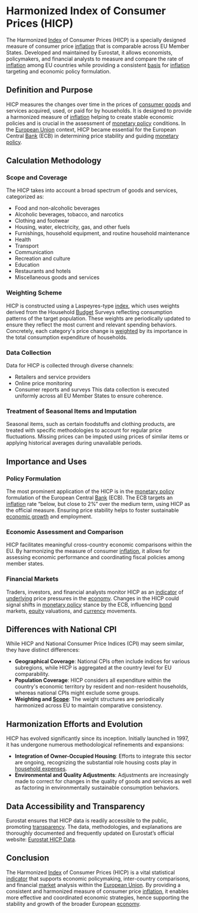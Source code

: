 # Harmonized Index of Consumer Prices (HICP)

The Harmonized [Index](../i/index_instrument.md) of Consumer Prices (HICP) is a specially designed measure of consumer price [inflation](../i/inflation.md) that is comparable across EU Member States. Developed and maintained by Eurostat, it allows economists, policymakers, and financial analysts to measure and compare the rate of [inflation](../i/inflation.md) among EU countries while providing a consistent [basis](../b/basis.md) for [inflation](../i/inflation.md) targeting and economic policy formulation.

## Definition and Purpose

HICP measures the changes over time in the prices of [consumer goods](../c/consumer_goods.md) and services acquired, used, or paid for by households. It is designed to provide a harmonized measure of [inflation](../i/inflation.md) helping to create stable economic policies and is crucial in the assessment of [monetary policy](../m/monetary_policy.md) conditions. In the [European Union](../e/european_union_(eu).md) context, HICP became essential for the European Central [Bank](../b/bank.md) (ECB) in determining price stability and guiding [monetary policy](../m/monetary_policy.md).

## Calculation Methodology

### Scope and Coverage

The HICP takes into account a broad spectrum of goods and services, categorized as:
- Food and non-alcoholic beverages
- Alcoholic beverages, tobacco, and narcotics
- Clothing and footwear
- Housing, water, electricity, gas, and other fuels
- Furnishings, household equipment, and routine household maintenance
- Health
- Transport
- Communication
- Recreation and culture
- Education
- Restaurants and hotels
- Miscellaneous goods and services

### Weighting Scheme

HICP is constructed using a Laspeyres-type [index](../i/index_instrument.md), which uses weights derived from the Household [Budget](../b/budget.md) Surveys reflecting consumption patterns of the target population. These weights are periodically updated to ensure they reflect the most current and relevant spending behaviors. Concretely, each category's price change is [weighted](../w/weighted.md) by its importance in the total consumption expenditure of households.

### Data Collection

Data for HICP is collected through diverse channels:
- Retailers and service providers
- Online price monitoring
- Consumer reports and surveys
This data collection is executed uniformly across all EU Member States to ensure coherence.

### Treatment of Seasonal Items and Imputation

Seasonal items, such as certain foodstuffs and clothing products, are treated with specific methodologies to account for regular price fluctuations. Missing prices can be imputed using prices of similar items or applying historical averages during unavailable periods.

## Importance and Uses

### Policy Formulation

The most prominent application of the HICP is in the [monetary policy](../m/monetary_policy.md) formulation of the European Central [Bank](../b/bank.md) (ECB). The ECB targets an [inflation](../i/inflation.md) rate “below, but close to 2%” over the medium term, using HICP as the official measure. Ensuring price stability helps to foster sustainable [economic growth](../e/economic_growth.md) and employment.

### Economic Assessment and Comparison

HICP facilitates meaningful cross-country economic comparisons within the EU. By harmonizing the measure of consumer [inflation](../i/inflation.md), it allows for assessing economic performance and coordinating fiscal policies among member states. 

### Financial Markets

Traders, investors, and financial analysts monitor HICP as an [indicator](../i/indicator.md) of [underlying](../u/underlying.md) price pressures in the [economy](../e/economy.md). Changes in the HICP could signal shifts in [monetary policy](../m/monetary_policy.md) stance by the ECB, influencing [bond](../b/bond.md) markets, [equity](../e/equity.md) valuations, and [currency](../c/currency.md) movements.

## Differences with National CPI

While HICP and National Consumer Price Indices (CPI) may seem similar, they have distinct differences:
- **Geographical Coverage**: National CPIs often include indices for various subregions, while HICP is aggregated at the country level for EU comparability.
- **Population Coverage**: HICP considers all expenditure within the country's economic territory by resident and non-resident households, whereas national CPIs might exclude some groups.
- **Weighting and [Scope](../s/scope.md)**: The weight structures are periodically harmonized across EU to maintain comparative consistency.

## Harmonization Efforts and Evolution

HICP has evolved significantly since its inception. Initially launched in 1997, it has undergone numerous methodological refinements and expansions:
- **Integration of Owner-Occupied Housing**: Efforts to integrate this sector are ongoing, recognizing the substantial role housing costs play in [household expenses](../h/household_expenses.md).
- **Environmental and Quality Adjustments**: Adjustments are increasingly made to correct for changes in the quality of goods and services as well as factoring in environmentally sustainable consumption behaviors.

## Data Accessibility and Transparency

Eurostat ensures that HICP data is readily accessible to the public, promoting [transparency](../t/transparency.md). The data, methodologies, and explanations are thoroughly documented and frequently updated on Eurostat’s official website: [Eurostat HICP Data](https://ec.europa.eu/eurostat/web/hicp).

## Conclusion

The Harmonized [Index](../i/index_instrument.md) of Consumer Prices (HICP) is a vital statistical [indicator](../i/indicator.md) that supports economic policymaking, inter-country comparisons, and financial [market](../m/market.md) analysis within the [European Union](../e/european_union_(eu).md). By providing a consistent and harmonized measure of consumer price [inflation](../i/inflation.md), it enables more effective and coordinated economic strategies, hence supporting the stability and growth of the broader European [economy](../e/economy.md).